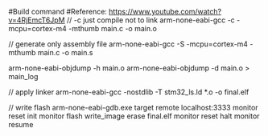 #Build command
#Reference: https://www.youtube.com/watch?v=4RjEmcT6JpM
// -c just compile not to link
arm-none-eabi-gcc -c -mcpu=cortex-m4 -mthumb main.c -o main.o

// generate only assembly file
arm-none-eabi-gcc -S -mcpu=cortex-m4 -mthumb main.c -o main.s

arm-none-eabi-objdump -h main.o 
arm-none-eabi-objdump -d main.o > main_log

// apply linker
arm-none-eabi-gcc -nostdlib -T stm32_ls.ld *.o -o final.elf


// write flash 
arm-none-eabi-gdb.exe
target remote localhost:3333
monitor reset init
monitor flash write_image erase final.elf
monitor reset halt
monitor resume